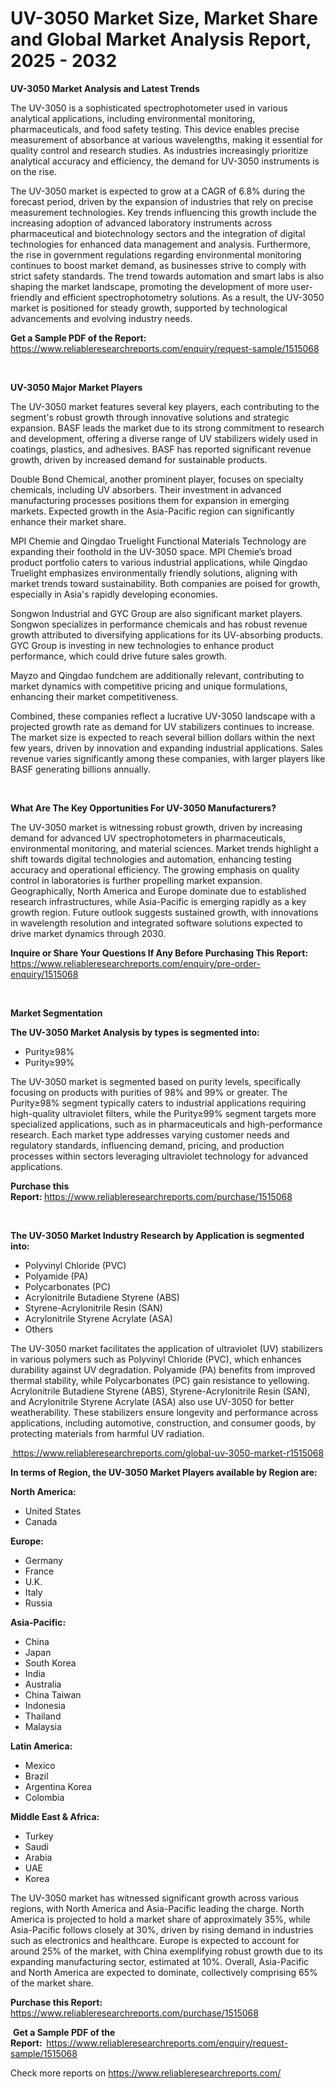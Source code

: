 <p><h1>UV-3050 Market Size, Market Share and Global Market Analysis Report, 2025 - 2032</h1></p><p><strong>UV-3050 Market Analysis and Latest Trends</strong></p>
<p><p>The UV-3050 is a sophisticated spectrophotometer used in various analytical applications, including environmental monitoring, pharmaceuticals, and food safety testing. This device enables precise measurement of absorbance at various wavelengths, making it essential for quality control and research studies. As industries increasingly prioritize analytical accuracy and efficiency, the demand for UV-3050 instruments is on the rise.</p><p>The UV-3050 market is expected to grow at a CAGR of 6.8% during the forecast period, driven by the expansion of industries that rely on precise measurement technologies. Key trends influencing this growth include the increasing adoption of advanced laboratory instruments across pharmaceutical and biotechnology sectors and the integration of digital technologies for enhanced data management and analysis. Furthermore, the rise in government regulations regarding environmental monitoring continues to boost market demand, as businesses strive to comply with strict safety standards. The trend towards automation and smart labs is also shaping the market landscape, promoting the development of more user-friendly and efficient spectrophotometry solutions. As a result, the UV-3050 market is positioned for steady growth, supported by technological advancements and evolving industry needs.</p></p>
<p><strong>Get a Sample PDF of the Report:&nbsp;</strong> <a href="https://www.reliableresearchreports.com/enquiry/request-sample/1515068?utm_campaign=2098&utm_medium=2&utm_source=Github&utm_content=ia&utm_term=05022025&utm_id=uv-3050">https://www.reliableresearchreports.com/enquiry/request-sample/1515068</a></p>
<p>&nbsp;</p>
<p><strong>UV-3050 Major Market Players</strong></p>
<p><p>The UV-3050 market features several key players, each contributing to the segment's robust growth through innovative solutions and strategic expansion. BASF leads the market due to its strong commitment to research and development, offering a diverse range of UV stabilizers widely used in coatings, plastics, and adhesives. BASF has reported significant revenue growth, driven by increased demand for sustainable products.</p><p>Double Bond Chemical, another prominent player, focuses on specialty chemicals, including UV absorbers. Their investment in advanced manufacturing processes positions them for expansion in emerging markets. Expected growth in the Asia-Pacific region can significantly enhance their market share.</p><p>MPI Chemie and Qingdao Truelight Functional Materials Technology are expanding their foothold in the UV-3050 space. MPI Chemie’s broad product portfolio caters to various industrial applications, while Qingdao Truelight emphasizes environmentally friendly solutions, aligning with market trends toward sustainability. Both companies are poised for growth, especially in Asia's rapidly developing economies.</p><p>Songwon Industrial and GYC Group are also significant market players. Songwon specializes in performance chemicals and has robust revenue growth attributed to diversifying applications for its UV-absorbing products. GYC Group is investing in new technologies to enhance product performance, which could drive future sales growth.</p><p>Mayzo and Qingdao fundchem are additionally relevant, contributing to market dynamics with competitive pricing and unique formulations, enhancing their market competitiveness.</p><p>Combined, these companies reflect a lucrative UV-3050 landscape with a projected growth rate as demand for UV stabilizers continues to increase. The market size is expected to reach several billion dollars within the next few years, driven by innovation and expanding industrial applications. Sales revenue varies significantly among these companies, with larger players like BASF generating billions annually.</p></p>
<p>&nbsp;</p>
<p><strong>What Are The Key Opportunities For UV-3050 Manufacturers?</strong></p>
<p><p>The UV-3050 market is witnessing robust growth, driven by increasing demand for advanced UV spectrophotometers in pharmaceuticals, environmental monitoring, and material sciences. Market trends highlight a shift towards digital technologies and automation, enhancing testing accuracy and operational efficiency. The growing emphasis on quality control in laboratories is further propelling market expansion. Geographically, North America and Europe dominate due to established research infrastructures, while Asia-Pacific is emerging rapidly as a key growth region. Future outlook suggests sustained growth, with innovations in wavelength resolution and integrated software solutions expected to drive market dynamics through 2030.</p></p>
<p><strong>Inquire or Share Your Questions If Any Before Purchasing This Report:</strong> <a href="https://www.reliableresearchreports.com/enquiry/pre-order-enquiry/1515068?utm_campaign=2098&utm_medium=2&utm_source=Github&utm_content=ia&utm_term=05022025&utm_id=uv-3050">https://www.reliableresearchreports.com/enquiry/pre-order-enquiry/1515068</a></p>
<p>&nbsp;</p>
<p><strong>Market Segmentation</strong></p>
<p><strong>The UV-3050 Market Analysis by types is segmented into:</strong></p>
<p><ul><li>Purity≥98%</li><li>Purity≥99%</li></ul></p>
<p><p>The UV-3050 market is segmented based on purity levels, specifically focusing on products with purities of 98% and 99% or greater. The Purity≥98% segment typically caters to industrial applications requiring high-quality ultraviolet filters, while the Purity≥99% segment targets more specialized applications, such as in pharmaceuticals and high-performance research. Each market type addresses varying customer needs and regulatory standards, influencing demand, pricing, and production processes within sectors leveraging ultraviolet technology for advanced applications.</p></p>
<p><strong>Purchase this Report:&nbsp;</strong><a href="https://www.reliableresearchreports.com/purchase/1515068?utm_campaign=2098&utm_medium=2&utm_source=Github&utm_content=ia&utm_term=05022025&utm_id=uv-3050">https://www.reliableresearchreports.com/purchase/1515068</a></p>
<p>&nbsp;</p>
<p><strong>The UV-3050 Market Industry Research by Application is segmented into:</strong></p>
<p><ul><li>Polyvinyl Chloride (PVC)</li><li>Polyamide (PA)</li><li>Polycarbonates (PC)</li><li>Acrylonitrile Butadiene Styrene (ABS)</li><li>Styrene-Acrylonitrile Resin (SAN)</li><li>Acrylonitrile Styrene Acrylate (ASA)</li><li>Others</li></ul></p>
<p><p>The UV-3050 market facilitates the application of ultraviolet (UV) stabilizers in various polymers such as Polyvinyl Chloride (PVC), which enhances durability against UV degradation. Polyamide (PA) benefits from improved thermal stability, while Polycarbonates (PC) gain resistance to yellowing. Acrylonitrile Butadiene Styrene (ABS), Styrene-Acrylonitrile Resin (SAN), and Acrylonitrile Styrene Acrylate (ASA) also use UV-3050 for better weatherability. These stabilizers ensure longevity and performance across applications, including automotive, construction, and consumer goods, by protecting materials from harmful UV radiation.</p></p>
<p><a href="https://www.reliableresearchreports.com/global-uv-3050-market-r1515068?utm_campaign=2098&utm_medium=2&utm_source=Github&utm_content=ia&utm_term=05022025&utm_id=uv-3050">&nbsp;https://www.reliableresearchreports.com/global-uv-3050-market-r1515068</a></p>
<p><strong>In terms of Region, the UV-3050 Market Players available by Region are:</strong></p>
<p>
    <p> <strong> North America: </strong>
        <ul>
            <li>United States</li>
            <li>Canada</li>
        </ul>
        </p> 
    <p> <strong> Europe: </strong>
        <ul>
            <li>Germany</li>
            <li>France</li>
            <li>U.K.</li>
            <li>Italy</li>
            <li>Russia</li>
        </ul>
        </p> 
    <p> <strong> Asia-Pacific: </strong>
        <ul>
            <li>China</li>
            <li>Japan</li>
            <li>South Korea</li>
            <li>India</li>
            <li>Australia</li>
            <li>China Taiwan</li>
            <li>Indonesia</li>
            <li>Thailand</li>
            <li>Malaysia</li>
        </ul>
        </p> 
    <p> <strong> Latin America: </strong>
        <ul>
            <li>Mexico</li>
            <li>Brazil</li>
            <li>Argentina Korea</li>
            <li>Colombia</li>
        </ul>
        </p> 
    <p> <strong> Middle East & Africa: </strong>
        <ul>
            <li>Turkey</li>
            <li>Saudi</li>
            <li>Arabia</li>
            <li>UAE</li>
            <li>Korea</li>
        </ul>
    </p>
    </p>
<p><p>The UV-3050 market has witnessed significant growth across various regions, with North America and Asia-Pacific leading the charge. North America is projected to hold a market share of approximately 35%, while Asia-Pacific follows closely at 30%, driven by rising demand in industries such as electronics and healthcare. Europe is expected to account for around 25% of the market, with China exemplifying robust growth due to its expanding manufacturing sector, estimated at 10%. Overall, Asia-Pacific and North America are expected to dominate, collectively comprising 65% of the market share.</p></p>
<p><strong>Purchase this Report: </strong><a href="https://www.reliableresearchreports.com/purchase/1515068?utm_campaign=2098&utm_medium=2&utm_source=Github&utm_content=ia&utm_term=05022025&utm_id=uv-3050">https://www.reliableresearchreports.com/purchase/1515068</a></p>
<p>&nbsp;<strong>Get a Sample PDF of the Report:&nbsp;&nbsp;</strong><a href="https://www.reliableresearchreports.com/enquiry/request-sample/1515068?utm_campaign=2098&utm_medium=2&utm_source=Github&utm_content=ia&utm_term=05022025&utm_id=uv-3050">https://www.reliableresearchreports.com/enquiry/request-sample/1515068</a></p>
<p><strong></strong></p>
<p>Check more reports on <a href="https://www.reliableresearchreports.com/?utm_campaign=2098&utm_medium=2&utm_source=Github&utm_content=ia&utm_term=05022025&utm_id=uv-3050">https://www.reliableresearchreports.com/</a></p>